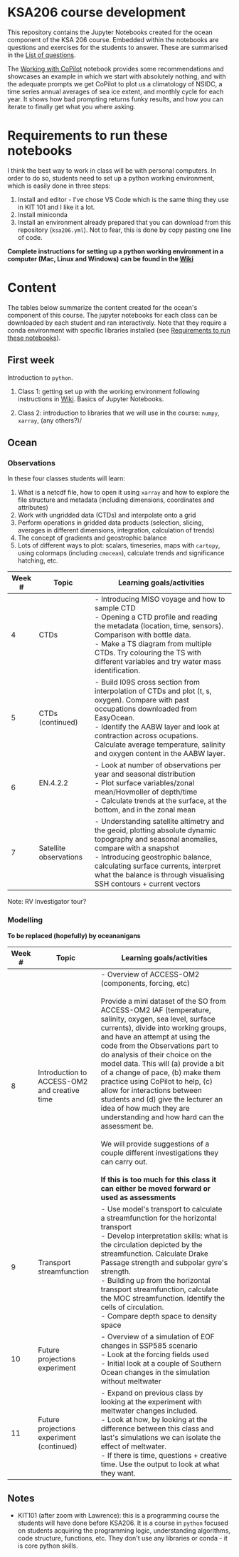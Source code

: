 # KSA206 course development

This repository contains the Jupyter Notebooks created for the ocean component of the KSA 206 course. Embedded within the notebooks are questions and exercises for the students to answer. These are summarised in the [List of questions](https://github.com/julia-neme/KSA_Observations_Modelling/blob/main/List_of_questions.md).

The [Working with CoPilot](https://github.com/julia-neme/KSA_Observations_Modelling/blob/main/Working_with_CoPilot.ipynb) notebook provides some recommendations and showcases an example in which we start with absolutely nothing, and with the adequate prompts we get CoPilot to plot us a climatology of NSIDC, a time series annual averages of sea ice extent, and monthly cycle for each year. It shows how bad prompting returns funky results, and how you can iterate to finally get what you where asking.

# Requirements to run these notebooks

I think the best way to work in class will be with personal computers. In order to do so, students need to set up a python working environment, which is easily done in three steps:
1. Install and editor - I've chose VS Code which is the same thing they use in KIT 101 and I like it a lot.
2. Install miniconda 
3. Install an environment already prepared that you can download from this repository (`ksa206.yml`). Not to fear, this is done by copy pasting one line of code. 

**Complete instructions for setting up a python working environment in a computer (Mac, Linux and Windows) can be found in the [Wiki](https://github.com/julia-neme/KSA_Observations_Modelling/wiki)**

# Content

The tables below summarize the content created for the ocean's component of this course. The jupyter notebooks for each class can be downloaded by each student and ran interactively. Note that they require a conda environment with specific libraries installed (see [Requirements to run these notebooks](#requirements-to-run-these-notebooks)).

## First week

Introduction to `python`. 

1. Class 1: getting set up with the working environment following instructions in [Wiki](https://github.com/julia-neme/KSA_Observations_Modelling/wiki). Basics of Jupyter Notebooks.

2. Class 2: introduction to libraries that we will use in the course: `numpy`, `xarray`, (any others?)/

## Ocean

### Observations

In these four classes students will learn:

1. What is a netcdf file, how to open it using `xarray` and how to explore the file structure and metadata (including dimensions, coordinates and attributes)
2. Work with ungridded data (CTDs) and interpolate onto a grid
3. Perform operations in gridded data products (selection, slicing, averages in different dimensions, integration, calculation of trends)
4. The concept of gradients and geostrophic balance
5. Lots of different ways to plot: scalars, timeseries, maps with `cartopy`, using colormaps (including `cmocean`), calculate trends and significance hatching, etc.

| Week # | Topic                  | Learning goals/activities                                                                                                                                                                                                                                                                      |
| ------- | ---------------------- | ---------------------------------------------------------------------------------------------------------------------------------------------------------------------------------------------------------------------------------------------------------------------------------------------- |
| 4       | CTDs                   | - Introducing MISO voyage and how to sample CTD<br>- Opening a CTD profile and reading the metadata (location, time, sensors). Comparison with bottle data.<br>- Make a TS diagram from multiple CTDs. Try colouring the TS with different variables and try water mass identification.        |
| 5       | CTDs (continued)       | - Build I09S cross section from interpolation of CTDs and plot (t, s, oxygen). Compare with past occupations downloaded from EasyOcean. <br>- Identify the AABW layer and look at contraction across ocupations. Calculate average temperature, salinity and oxygen content in the AABW layer. |
| 6       | EN.4.2.2<br><br>       | - Look at number of observations per year and seasonal distribution<br /> - Plot surface variables/zonal mean/Hovmoller of depth/time<br /> - Calculate trends at the surface, at the bottom, and in the zonal mean                                                                            |
| 7       | Satellite observations | - Understanding satellite altimetry and the geoid, plotting absolute dynamic topography and seasonal anomalies, compare with a snapshot <br> - Introducing geostrophic balance, calculating surface currents, interpret what the balance is through visualising SSH contours + current vectors |

Note: RV Investigator tour? 

### Modelling

**To be replaced (hopefully) by oceananigans**

| Week # | Topic                                        | Learning goals/activities                                                                                                                                                                                                                                                                                                                                                                                                                                                                                                                                                                                                                                                                                                                                                        |
| ------- | -------------------------------------------- | -------------------------------------------------------------------------------------------------------------------------------------------------------------------------------------------------------------------------------------------------------------------------------------------------------------------------------------------------------------------------------------------------------------------------------------------------------------------------------------------------------------------------------------------------------------------------------------------------------------------------------------------------------------------------------------------------------------------------------------------------------------------------------- |
| 8       | Introduction to ACCESS-OM2 and creative time | - Overview of ACCESS-OM2 (components, forcing, etc)<br><br>Provide a mini dataset of the SO from ACCESS-OM2 IAF (temperature, salinity, oxygen, sea level, surface currents), divide into working groups, and have an attempt at using the code from the Observations part to do analysis of their choice on the model data. This will (a) provide a bit of a change of pace, (b) make them practice using CoPilot to help, (c) allow for interactions between students and (d) give the lecturer an idea of how much they are understanding and how hard can the assessment be.<br><br>We will provide suggestions of a couple different investigations they can carry out.<br><br>**If this is too much for this class it can either be moved forward or used as assessments** |
| 9       | Transport streamfunction                     | - Use model's transport to calculate a streamfunction for the horizontal transport<br>- Develop interpretation skills: what is the circulation depicted by the streamfunction. Calculate Drake Passage strength and subpolar gyre's strength.<br>- Building up from the horizontal transport streamfunction, calculate the MOC streamfunction. Identify the cells of circulation.<br>- Compare depth space to density space                                                                                                                                                                                                                                                                                                                                                      |
| 10       | Future projections experiment                | - Overview of a simulation of EOF changes in SSP585 scenario<br>- Look at the forcing fields used<br>- Initial look at a couple of Southern Ocean changes in the simulation without meltwater                                                                                                                                                                                                                                                                                                                                                                                                                                                                                                                                                                                    |
| 11       | Future projections experiment (continued)    | - Expand on previous class by looking at the experiment with meltwater changes included.<br>- Look at how, by looking at the difference between this class and last's simulations we can isolate the effect of meltwater.<br>- If there is time, questions + creative time. Use the output to look at what they want.                                                                                                                                                                                                                                                                                                                                                                                                                                                            |


##  Notes
 - KIT101 (after zoom with Lawrence): this is a programming course the students will have done before KSA206. It is a course in `python` focused on students acquiring the programming logic, understanding algorithms, code structure, functions, etc. They don't use any libraries or conda - it is core python skills.